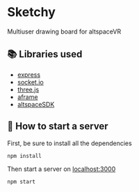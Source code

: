# Sketchy

Multiuser drawing board for altspaceVR

## 📚 Libraries used

- [express](https://github.com/expressjs/express)
- [socket.io](https://github.com/socketio/socket.io)
- [three.js](https://github.com/mrdoob/three.js)
- [aframe](https://github.com/aframevr/aframe)
- [altspaceSDK](https://github.com/AltspaceVR/AltspaceSDK)

## 🚀 How to start a server

First, be sure to install all the dependencies

```js
npm install
```

Then start a server on [localhost:3000](http://localhost:3000/)

```js
npm start
```
